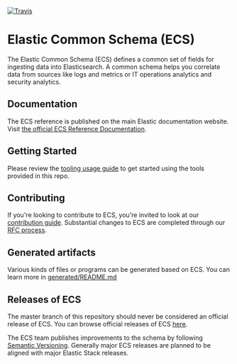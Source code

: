 [![Travis](https://travis-ci.org/elastic/ecs.svg?branch=master)](https://travis-ci.org/elastic/ecs)

# Elastic Common Schema (ECS)

The Elastic Common Schema (ECS) defines a common set of fields for
ingesting data into Elasticsearch. A common schema helps you correlate
data from sources like logs and metrics or IT operations
analytics and security analytics.

## Documentation

The ECS reference is published on the main Elastic documentation website.
Visit [the official ECS Reference Documentation](https://www.elastic.co/guide/en/ecs/current/index.html).

## Getting Started

Please review the [tooling usage guide](USAGE.md) to get started using the tools provided in this repo.

## Contributing

If you're looking to contribute to ECS, you're invited to look at our
[contribution guide](CONTRIBUTING.md). Substantial changes to ECS are completed
through our [RFC process](./rfcs/README.md).

## Generated artifacts

Various kinds of files or programs can be generated based on ECS.
You can learn more in [generated/README.md](generated)

## Releases of ECS

The master branch of this repository should never be considered an
official release of ECS. You can browse official releases of ECS
[here](https://github.com/elastic/ecs/releases).

The ECS team publishes improvements to the schema by following
[Semantic Versioning](https://semver.org/).
Generally major ECS releases are planned to be aligned with major Elastic Stack releases.
